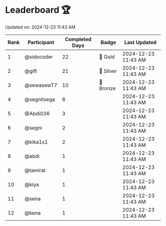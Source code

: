 # Leaderboard 🏆

Updated on: 2024-12-23 11:43 AM

| Rank | Participant       | Completed Days | Badge      | Last Updated         |
|------|-------------------|----------------|------------|----------------------|
| 1    | @sidocoder        | 22             | 🏅 Gold     | 2024-12-23 11:43 AM |
| 2    | @gift             | 21             | 🥈 Silver   | 2024-12-23 11:43 AM |
| 3    | @sewasewT7        | 10             | 🥉 Bronze   | 2024-12-23 11:43 AM |
| 4    | @segnitsega       | 6              |            | 2024-12-23 11:43 AM |
| 5    | @Abdi036          | 3              |            | 2024-12-23 11:43 AM |
| 6    | @segni            | 2              |            | 2024-12-23 11:43 AM |
| 7    | @kika1s1          | 2              |            | 2024-12-23 11:43 AM |
| 8    | @abdi             | 1              |            | 2024-12-23 11:43 AM |
| 9    | @tamirat          | 1              |            | 2024-12-23 11:43 AM |
| 10   | @kiya             | 1              |            | 2024-12-23 11:43 AM |
| 11   | @sena             | 1              |            | 2024-12-23 11:43 AM |
| 12   | @kena             | 1              |            | 2024-12-23 11:43 AM |
